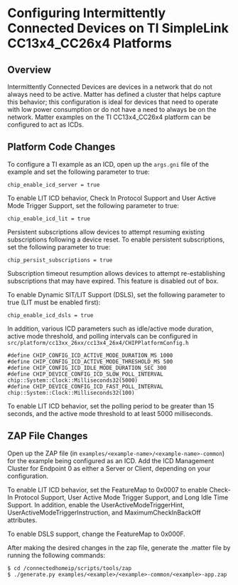 # Configuring Intermittently Connected Devices on TI SimpleLink CC13x4_CC26x4 Platforms

## Overview

Intermittently Connected Devices are devices in a network that do not always
need to be active. Matter has defined a cluster that helps capture this
behavior; this configuration is ideal for devices that need to operate with low
power consumption or do not have a need to always be on the network. Matter
examples on the TI CC13x4_CC26x4 platform can be configured to act as ICDs.

## Platform Code Changes

To configure a TI example as an ICD, open up the `args.gni` file of the example
and set the following parameter to true:

```
chip_enable_icd_server = true
```

To enable LIT ICD behavior, Check In Protocol Support and User Active Mode
Trigger Support, set the following parameter to true:

```
chip_enable_icd_lit = true
```

Persistent subscriptions allow devices to attempt resuming existing
subscriptions following a device reset. To enable persistent subscriptions, set
the following parameter to true:

```
chip_persist_subscriptions = true
```

Subscription timeout resumption allows devices to attempt re-establishing
subscriptions that may have expired. This feature is disabled out of box.

To enable Dynamic SIT/LIT Support (DSLS), set the following parameter to true (LIT must be enabled first):

```
chip_enable_icd_dsls = true
```

In addition, various ICD parameters such as idle/active mode duration, active
mode threshold, and polling intervals can be configured in
`src/platform/cc13xx_26xx/cc13x4_26x4/CHIPPlatformConfig.h`

```
#define CHIP_CONFIG_ICD_ACTIVE_MODE_DURATION_MS 1000
#define CHIP_CONFIG_ICD_ACTIVE_MODE_THRESHOLD_MS 500
#define CHIP_CONFIG_ICD_IDLE_MODE_DURATION_SEC 300
#define CHIP_DEVICE_CONFIG_ICD_SLOW_POLL_INTERVAL chip::System::Clock::Milliseconds32(5000)
#define CHIP_DEVICE_CONFIG_ICD_FAST_POLL_INTERVAL chip::System::Clock::Milliseconds32(100)
```

To enable LIT ICD behavior, set the polling period to be greater than 15
seconds, and the active mode threshold to at least 5000 milliseconds.

## ZAP File Changes

Open up the ZAP file (in `examples/<example-name>/<example-name>-common`) for
the example being configured as an ICD. Add the ICD Management Cluster for
Endpoint 0 as either a Server or Client, depending on your configuration.

To enable LIT ICD behavior, set the FeatureMap to 0x0007 to enable Check-In
Protocol Support, User Active Mode Trigger Support, and Long Idle Time Support.
In addition, enable the UserActiveModeTriggerHint,
UserActiveModeTriggerInstruction, and MaximumCheckInBackOff attributes.

To enable DSLS support, change the FeatureMap to 0x000F.

After making the desired changes in the zap file, generate the .matter file by
running the following commands:

```
$ cd /connectedhomeip/scripts/tools/zap
$ ./generate.py examples/<example>/<example>-common/<example>-app.zap

```